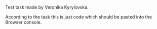 Test task made by Veronika Kyrylovska.

According to the task this is just code which should be pasted into the Browser console.